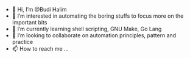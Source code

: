 - 👋 Hi, I’m @Budi Halim
- 👀 I’m interested in automating the boring stuffs to focus more on the important bits
- 🌱 I’m currently learning shell scripting, GNU Make, Go Lang
- 💞️ I’m looking to collaborate on automation principles, pattern and practice
- 📫 How to reach me ...

<!---
budi-tan-lim/budi-tan-lim is a ✨ special ✨ repository because its `README.md` (this file) appears on your GitHub profile.
You can click the Preview link to take a look at your changes.
--->
